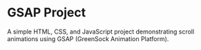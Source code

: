 # GSAP Project

A simple HTML, CSS, and JavaScript project demonstrating scroll animations using GSAP (GreenSock Animation Platform).

